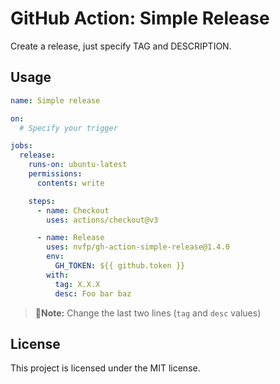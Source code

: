 # GitHub Action: Simple Release

Create a release, just specify TAG and DESCRIPTION.


## Usage

```yml
name: Simple release

on:
  # Specify your trigger

jobs:
  release:
    runs-on: ubuntu-latest
    permissions:
      contents: write

    steps:
      - name: Checkout
        uses: actions/checkout@v3

      - name: Release
        uses: nvfp/gh-action-simple-release@1.4.0
        env:
          GH_TOKEN: ${{ github.token }}
        with:
          tag: X.X.X
          desc: Foo bar baz
```

> **📌Note:** Change the last two lines (`tag` and `desc` values)


## License

This project is licensed under the MIT license.
